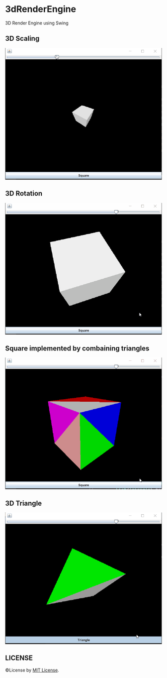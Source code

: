 # 3dRenderEngine
 3D Render Engine using Swing

## 3D Scaling
![](images/3d-square-scaling.gif)

## 3D Rotation
![](images/3d-square-rotating.gif)

## Square implemented by combaining triangles
![](images/3d-square-form.gif)

## 3D Triangle
![](images/3d-triangle-rotating.gif)
 
## LICENSE
©License by [MIT License](LICENSE).
